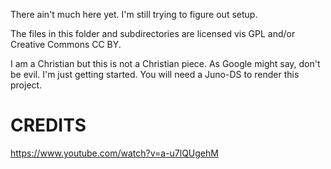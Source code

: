 There ain't much here yet. I'm still trying to figure out setup.

The files in this folder and subdirectories are licensed vis GPL and/or Creative Commons CC BY.

I am a Christian but this is not a Christian piece. As Google might say, don't be evil. I'm just getting started. You will need a Juno-DS to render this project.

# CREDITS
https://www.youtube.com/watch?v=a-u7lQUgehM
